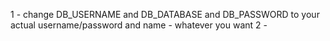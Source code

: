 1 - change DB_USERNAME and DB_DATABASE and DB_PASSWORD to your actual username/password and name - whatever you want
2 - 